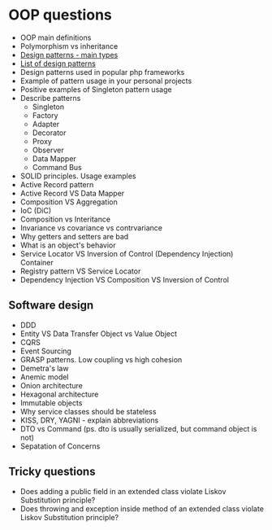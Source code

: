 # OOP questions 
- OOP main definitions
- Polymorphism vs inheritance
- [Design patterns - main types](https://github.com/glaphire/interview_questions_and_answers/blob/main/src/oop/answers/list_of_design_patterns.md#differences-between-design-patterns-types)
- [List of design patterns](https://github.com/glaphire/interview_questions_and_answers/blob/main/src/oop/answers/list_of_design_patterns.md)
- Design patterns used in popular php frameworks
- Example of pattern usage in your personal projects
- Positive examples of Singleton pattern usage
- Describe patterns
    - Singleton
    - Factory
    - Adapter
    - Decorator
    - Proxy
    - Observer
    - Data Mapper
    - Command Bus
- SOLID principles. Usage examples
- Active Record pattern
- Active Record VS Data Mapper
- Composition VS Aggregation
- IoC (DiC)
- Composition vs Interitance
- Invariance vs covariance vs contrvariance
- Why getters and setters are bad
- What is an object's behavior
- Service Locator VS Inversion of Control (Dependency Injection) Container
- Registry pattern VS Service Locator
- Dependency Injection VS Composition VS Inversion of Control

## Software design
- DDD
- Entity VS Data Transfer Object vs Value Object
- CQRS
- Event Sourcing
- GRASP patterns. Low coupling vs high cohesion
- Demetra's law
- Anemic model
- Onion architecture
- Hexagonal architecture
- Immutable objects
- Why service classes should be stateless
- KISS, DRY, YAGNI - explain abbreviations
- DTO vs Command (ps. dto is usually serialized, but command object is not)
- Sepatation of Concerns

## Tricky questions
- Does adding a public field in an extended class violate Liskov Substitution principle?
- Does throwing and exception inside method of an extended class violate Liskov Substitution principle?